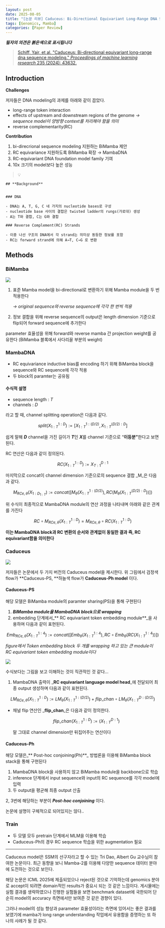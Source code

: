 ```yaml
---
layout: post
date: 2025-08-05
title: "[논문 리뷰] Caduceus: Bi-Directional Equivariant Long-Range DNA Sequence Modeling"
tags: [Genomics, Mamba]
categories: [Paper Review]
---
```


<span class="notion-red">_**필자의 의견은 붉은색으로 표시됩니다**_</span>


> [Schiff, Yair, et al. "Caduceus: Bi-directional equivariant long-range dna sequence modeling." ](https://pmc.ncbi.nlm.nih.gov/articles/PMC12189541/)[_Proceedings of machine learning research_](https://pmc.ncbi.nlm.nih.gov/articles/PMC12189541/)[ 235 (2024): 43632.](https://pmc.ncbi.nlm.nih.gov/articles/PMC12189541/)



## Introduction


**Challenges**


저자들은 DNA modeling의 과제를 아래와 같이 꼽았다.

- long-range token interaction
- effects of upstream and downstream regions of the genome 
_→ sequence model이 양방향 context를 처리해야 함을 의미_
- reverse complementarity(RC)

**Contribution**

1. bi-direcrional sequence modeling 지원하는 BiMamba 제안
1. RC equivariance 지원하도록 BiMamba 확장 → MambaDNA
1. RC-equivariant DNA foundation model family 기여
1. 10x 크기의 model보다 높은 성능

> 💡 


	## **Background**


	### DNA

	- DNA는 A, T, G, C 네 가지의 nucleotide bases로 구성
	- nucleotide base 사이의 결합은 twisted ladder의 rungs(가로대) 생성
	- A는 T와 결합, C는 G와 결합

	### Reverse Complement(RC) Strands

	- 이중 나선 구조의 DNA에서 각 strand는 의미상 동등한 정보를 포함
	- RC는 forward strand에 의해 A→T, C→G 로 변환


## Methods



### BiMamba


![](https://prod-files-secure.s3.us-west-2.amazonaws.com/542b861c-36a8-4051-84e5-8804b6728dba/2c247d59-7815-4980-99f0-8f0d21f445a7/image.png?X-Amz-Algorithm=AWS4-HMAC-SHA256&X-Amz-Content-Sha256=UNSIGNED-PAYLOAD&X-Amz-Credential=ASIAZI2LB4662ESH4VK5%2F20251010%2Fus-west-2%2Fs3%2Faws4_request&X-Amz-Date=20251010T110115Z&X-Amz-Expires=3600&X-Amz-Security-Token=IQoJb3JpZ2luX2VjEFMaCXVzLXdlc3QtMiJGMEQCIDL%2FIWzb%2BOwPO%2FabiexZfPMViXUSg%2B097T%2BVUZiSGN8cAiBJ%2BeB66WG3IU91SHQLz5YyUk3djrCpX1hQDN4URv5eeSqIBAjs%2F%2F%2F%2F%2F%2F%2F%2F%2F%2F8BEAAaDDYzNzQyMzE4MzgwNSIMcUXBAeNa4%2BmMfvjKKtwDoRm8ShFVvvNCkC5atXqO%2BouTwn61UjJ7XuQ%2BDhJwYfufFM1xa0VTfScRguCJjC2%2Fu5%2B2aB74gyGi%2FdDeTum%2BCA7sZ4oqFC%2B6GaUUSVrEMVvQMGcfaykbwN0FKz4iitEtAgc7YqlyZ0dL3v%2FMZrznkOYJV0VAWEPZkTmw3WqTorvrVjmOt2BvLGWsCl2Y%2FAp2QJ4k%2FHQAlURVyFpmtkNOZt8oN%2F2HqXUnfzCXAs2baMj%2BPl11aqRkIuIF3Fh1OkXIOw%2BNObWZuR6mg7DDAMSIWSPfUlGYAImMvQQH8rOzgAwGIS4OYH0ieXsFz0nK9hVDLgC2rNd%2BTOm1XUHHS4O1p3qQtvzTsys9SAMzMslArzcVPKcAL%2FF9Dj4l6SwYh8%2FgbuZXlaIwCbRIgpYrK7QUkOqwJGbMY7d6FMOm8jzdjcQUT4CXfQ9Q37ul5dwx5btiRLv9V7BqWTYmWFf5UlyRCwcVF0XkoDGOxWZTsUcR5%2BJiBCxcV8oPRc2NZbWHvLikB9VZ3pE0etokMpCHmS5%2BQpFLJUSoXtivtqNkHruGQzl9%2B2MjEb9DNxXpfJ%2FaFdtIpVuRDvaHfYelY9mwTVbPe%2FEhR8KG5nq%2Be9m1%2BZk0GHjoUfFmmO8V%2FrhLUfowmcejxwY6pgH7natI9d%2FG5klnVpPCuN1FKgSW2mYvxjwAG07Z68YWEJOFrLd8g8Y42DQbvzqapnN%2FmiYtkgOPL34OViQ6qycI1xo3J7Jz77%2FURADxH1MDSuzKxlp1Lgzz0jMPd11e7ijZlhDG2tr4ry0SpTMK%2FiOQtMKChp4EOwI5yaFn2CGWrsCpLEW32MaAtHwNmeblAc%2BBbQjjUtKzYc4NEO%2FQUDPu02N5elKV&X-Amz-Signature=0d896e12a512bbb566579fd53ac27469cfb4d30cc90934630287588b433bc576&X-Amz-SignedHeaders=host&x-amz-checksum-mode=ENABLED&x-id=GetObject)

1. 표준 Mamba model을 bi-directional로 변환하기 위해 Mamba module을 두 번 적용한다

	_→ original sequence와 reverse sequence에 각각 한 번씩 적용_

1. 정보 결합을 위해 reverse sequence의 output은 length dimension 기준으로 flip되어 forward sequence에 추가한다

parameter 효율성을 위해 forward와 reverse mamba 간 projection weight를 공유한다 (BiMamba 블록에서 사다리꼴 부분의 weight)



### MambaDNA

- RC equivariance inductive bias를 encoding 하기 위해 BiMamba block을 sequence와 RC sequence에 각각 적용
- 두 block의 paramter는 공유됨


#### 수식적 설명

- sequence length : _T_
- channels : _D_

라고 할 때,  channel splitting operation은 다음과 같다.


$$
split(X^{1:D}_{1:T}):=[X^{1:(D/2)}_{1:T},X^{(D/2):D}_{1:T}]
$$


<span class="notion-red">쉽게 말해 </span><span class="notion-red">_**D**_</span><span class="notion-red"> channel을 가진 길이가 </span><span class="notion-red">_**T**_</span><span class="notion-red">인 </span><span class="notion-red">_**X**_</span><span class="notion-red">를 channel 기준으로 “</span><span class="notion-red">**이등분”**</span><span class="notion-red">한다고 보면 된다.</span>


RC 연산은 다음과 같이 정의된다.


$$
RC(X^{1:D}_{1:T}):=X^{D:1}_{T:1}
$$


마지막으로 concat이 channel dimension 기준으로의 sequence 결합 _M_은 다음과 같다.


$$
M_{RCe,\theta}(X_{1:D_{1:T}}):=concat([M_{\theta}(X^{1:(D/2)}_{1:T}),RC(M_{\theta}(X^{(D/2):D}_{1:T}))])
$$


위 수식이 최종적으로 MambaDNA module의 연산 과정을 나타내며 아래와 같은 관계를 가진다


$$
RC\circ M_{RCe,\theta}(X^{1:D}_{1:T}) = M_{RCe,\theta} \circ RC(X^{1:D}_{1:T})
$$


**이는 MambaDNA block과 RC 변환의 순서와 관계없이 동일한 결과 즉, RC equivariant함을 의미한다**



### Caduceus


![](https://prod-files-secure.s3.us-west-2.amazonaws.com/542b861c-36a8-4051-84e5-8804b6728dba/f94a60d7-8145-473b-aef9-7c68d3ec604a/image.png?X-Amz-Algorithm=AWS4-HMAC-SHA256&X-Amz-Content-Sha256=UNSIGNED-PAYLOAD&X-Amz-Credential=ASIAZI2LB4662ESH4VK5%2F20251010%2Fus-west-2%2Fs3%2Faws4_request&X-Amz-Date=20251010T110115Z&X-Amz-Expires=3600&X-Amz-Security-Token=IQoJb3JpZ2luX2VjEFMaCXVzLXdlc3QtMiJGMEQCIDL%2FIWzb%2BOwPO%2FabiexZfPMViXUSg%2B097T%2BVUZiSGN8cAiBJ%2BeB66WG3IU91SHQLz5YyUk3djrCpX1hQDN4URv5eeSqIBAjs%2F%2F%2F%2F%2F%2F%2F%2F%2F%2F8BEAAaDDYzNzQyMzE4MzgwNSIMcUXBAeNa4%2BmMfvjKKtwDoRm8ShFVvvNCkC5atXqO%2BouTwn61UjJ7XuQ%2BDhJwYfufFM1xa0VTfScRguCJjC2%2Fu5%2B2aB74gyGi%2FdDeTum%2BCA7sZ4oqFC%2B6GaUUSVrEMVvQMGcfaykbwN0FKz4iitEtAgc7YqlyZ0dL3v%2FMZrznkOYJV0VAWEPZkTmw3WqTorvrVjmOt2BvLGWsCl2Y%2FAp2QJ4k%2FHQAlURVyFpmtkNOZt8oN%2F2HqXUnfzCXAs2baMj%2BPl11aqRkIuIF3Fh1OkXIOw%2BNObWZuR6mg7DDAMSIWSPfUlGYAImMvQQH8rOzgAwGIS4OYH0ieXsFz0nK9hVDLgC2rNd%2BTOm1XUHHS4O1p3qQtvzTsys9SAMzMslArzcVPKcAL%2FF9Dj4l6SwYh8%2FgbuZXlaIwCbRIgpYrK7QUkOqwJGbMY7d6FMOm8jzdjcQUT4CXfQ9Q37ul5dwx5btiRLv9V7BqWTYmWFf5UlyRCwcVF0XkoDGOxWZTsUcR5%2BJiBCxcV8oPRc2NZbWHvLikB9VZ3pE0etokMpCHmS5%2BQpFLJUSoXtivtqNkHruGQzl9%2B2MjEb9DNxXpfJ%2FaFdtIpVuRDvaHfYelY9mwTVbPe%2FEhR8KG5nq%2Be9m1%2BZk0GHjoUfFmmO8V%2FrhLUfowmcejxwY6pgH7natI9d%2FG5klnVpPCuN1FKgSW2mYvxjwAG07Z68YWEJOFrLd8g8Y42DQbvzqapnN%2FmiYtkgOPL34OViQ6qycI1xo3J7Jz77%2FURADxH1MDSuzKxlp1Lgzz0jMPd11e7ijZlhDG2tr4ry0SpTMK%2FiOQtMKChp4EOwI5yaFn2CGWrsCpLEW32MaAtHwNmeblAc%2BBbQjjUtKzYc4NEO%2FQUDPu02N5elKV&X-Amz-Signature=d8939807569e1aaf0c05a75c5646c291b33d0b1ff76c37a85f36faae56dbbbe6&X-Amz-SignedHeaders=host&x-amz-checksum-mode=ENABLED&x-id=GetObject)


저자들은 논문에서 두 가지 버전의 Caduceus model을 제시한다. 위 그림에서 검정색 flow가 **Caduceus-PS, **하늘색 flow가 **Caduceus-Ph model** 이다.



#### Caduceus-PS


해당 모델은 BiMamba module의 paramter sharing(PS)을 통해 구현된다

1. _**BiMamba module을 MambaDNA block으로 wrapping**_
1. embedding 단계에서_** RC equivariant token embedding module**_을 사용하며 다음과 같이 표현된다.

$$
Emb_{RCe,\theta}(X^{1:4}_{1:T}):=concat([Emb_{\theta}(X^{1:4}_{1:T}),RC \circ Emb_{\theta}(RC(X^{1:4}_{1:T}))])
$$


_figure에서 Token embedding block 두 개를 wrapping 하고 있는 큰 module이 RC equivariant token embedding module이다_


![](https://prod-files-secure.s3.us-west-2.amazonaws.com/542b861c-36a8-4051-84e5-8804b6728dba/b175e4da-71eb-4e91-8c23-a06dabe673c9/image.png?X-Amz-Algorithm=AWS4-HMAC-SHA256&X-Amz-Content-Sha256=UNSIGNED-PAYLOAD&X-Amz-Credential=ASIAZI2LB4662ESH4VK5%2F20251010%2Fus-west-2%2Fs3%2Faws4_request&X-Amz-Date=20251010T110115Z&X-Amz-Expires=3600&X-Amz-Security-Token=IQoJb3JpZ2luX2VjEFMaCXVzLXdlc3QtMiJGMEQCIDL%2FIWzb%2BOwPO%2FabiexZfPMViXUSg%2B097T%2BVUZiSGN8cAiBJ%2BeB66WG3IU91SHQLz5YyUk3djrCpX1hQDN4URv5eeSqIBAjs%2F%2F%2F%2F%2F%2F%2F%2F%2F%2F8BEAAaDDYzNzQyMzE4MzgwNSIMcUXBAeNa4%2BmMfvjKKtwDoRm8ShFVvvNCkC5atXqO%2BouTwn61UjJ7XuQ%2BDhJwYfufFM1xa0VTfScRguCJjC2%2Fu5%2B2aB74gyGi%2FdDeTum%2BCA7sZ4oqFC%2B6GaUUSVrEMVvQMGcfaykbwN0FKz4iitEtAgc7YqlyZ0dL3v%2FMZrznkOYJV0VAWEPZkTmw3WqTorvrVjmOt2BvLGWsCl2Y%2FAp2QJ4k%2FHQAlURVyFpmtkNOZt8oN%2F2HqXUnfzCXAs2baMj%2BPl11aqRkIuIF3Fh1OkXIOw%2BNObWZuR6mg7DDAMSIWSPfUlGYAImMvQQH8rOzgAwGIS4OYH0ieXsFz0nK9hVDLgC2rNd%2BTOm1XUHHS4O1p3qQtvzTsys9SAMzMslArzcVPKcAL%2FF9Dj4l6SwYh8%2FgbuZXlaIwCbRIgpYrK7QUkOqwJGbMY7d6FMOm8jzdjcQUT4CXfQ9Q37ul5dwx5btiRLv9V7BqWTYmWFf5UlyRCwcVF0XkoDGOxWZTsUcR5%2BJiBCxcV8oPRc2NZbWHvLikB9VZ3pE0etokMpCHmS5%2BQpFLJUSoXtivtqNkHruGQzl9%2B2MjEb9DNxXpfJ%2FaFdtIpVuRDvaHfYelY9mwTVbPe%2FEhR8KG5nq%2Be9m1%2BZk0GHjoUfFmmO8V%2FrhLUfowmcejxwY6pgH7natI9d%2FG5klnVpPCuN1FKgSW2mYvxjwAG07Z68YWEJOFrLd8g8Y42DQbvzqapnN%2FmiYtkgOPL34OViQ6qycI1xo3J7Jz77%2FURADxH1MDSuzKxlp1Lgzz0jMPd11e7ijZlhDG2tr4ry0SpTMK%2FiOQtMKChp4EOwI5yaFn2CGWrsCpLEW32MaAtHwNmeblAc%2BBbQjjUtKzYc4NEO%2FQUDPu02N5elKV&X-Amz-Signature=f7fbb7b8f3a56293d6f93f27e6428ef5adabd3faeb953951382c2ecfec2c54c2&X-Amz-SignedHeaders=host&x-amz-checksum-mode=ENABLED&x-id=GetObject)


<span class="notion-red">수식보다는 그림을 보고 이해하는 것이 직관적인 것 같다…</span>

1. MambaDNA 출력이 _**RC equivariant language model head**_에 전달되어 최종 output 생성하며 다음과 같이 표현된다.

$$
LM_{RCe,\theta}(X^{1:D}_{1:T}):= LM_{\theta}(X^{1:(D/2)}_{1:T})+flip\_chan\circ LM_{\theta}(X^{D:(D/2)}_{1:T})
$$

- 채널 flip 연산인 _**flip\_chan**_은 다음과 같이 정의한다.

	$$
	flip\_chan(X^{1:D}_{1:T}):=(X^{D:1}_{1:T})
	$$


	말 그대로 channel dimension만 뒤집어주는 연산이다



#### Caduceus-Ph


해당 모델은_** Post-hoc conjoining(Ph)**_ 방법론을 이용해 BiMamba block stack을 통해 구현된다

1. MambaDNA block을 사용하지 않고 BiMamba module을 backbone으로 학습
1. inference 단계에서 input sequence와 input의 RC sequence를 각각 model에 입력
1. 두 output을 평균해 최종 output 산출

2, 3번에 해당하는 부분이 _**Post-hoc conjoining**_ 이다.


<span class="notion-red">논문에 설명이 구체적으로 되어있지는 않다..</span>



### Train

- 두 모델 모두 pretrain 단계에서 MLM을 이용해 학습
- Caduceus-Ph의 경우 RC sequence 학습을 위한 augmentation 필요

---


<span class="notion-red">Caduceus model은 SSM의 선구자라고 할 수 있는 Tri Dao, Albert Gu 교수님이 참여한 논문이다. 최근 동향을 보니 Mamba-2를 이용해 다양한 sequence 데이터 분야에 도전하는 것으로 보인다.</span>


<span class="notion-red">해당 논문은 ICML 2025에 제출되었으나 reject된 것으로 기억하는데 genomics 분야로 accept이 되려면 domain적인 results가 중요시 되는 것 같은 느낌이다. 게시물에는 실험 결과를 생략하였으나 진행한 실험들을 보면 benchmark dataset에 국한되어 단순히 model의 accuracy 측면에서만 보여준 것 같은 경향이 있다.</span>


<span class="notion-red">그러나 model의 성능 향상과 parameter 효율성이라는 측면에 있어서는 좋은 결과를 보였기에 mamba가 long range understanding 작업에서 유용함을 증명하는 또 하나의 사례가 될 것 같다.</span>

